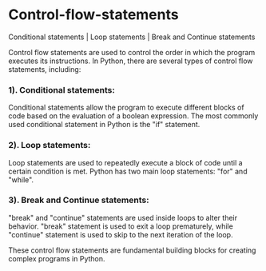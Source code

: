 # Control-flow-statements
Conditional statements | Loop statements | Break and Continue statements


Control flow statements are used to control the order in which the program executes its instructions. 
In Python, there are several types of control flow statements, including:

### 1). Conditional statements:
Conditional statements allow the program to execute different blocks of code based on the evaluation of a boolean expression. 
The most commonly used conditional statement in Python is the "if" statement.


### 2). Loop statements:
Loop statements are used to repeatedly execute a block of code until a certain condition is met. 
Python has two main loop statements: "for" and "while".


### 3). Break and Continue statements:
"break" and "continue" statements are used inside loops to alter their behavior. 
"break" statement is used to exit a loop prematurely, while "continue" statement is used to skip to the next iteration of the loop.


These control flow statements are fundamental building blocks for creating complex programs in Python.
